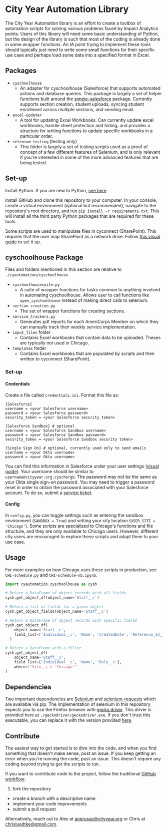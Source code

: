 # City Year Automation Library

The City Year Automation library is an effort to create a toolbox of automation scripts for solving various problems faced
by Impact Analytics points. Users of this library will need some basic understanding of Python, but the design of the
library is such that most of the coding is already done in some wrapper functions.  An IA point trying to implement these
tools should typically just need to write some small functions for their specific use case and perhaps load some data into a
specified format in Excel.

## Packages

* `cyschoolhouse`
  * An adapter for cyschoolhouse (Salesforce) that supports automated actions and database queries. This package is largely a set of helper functions built around the [simple-salesforce](https://github.com/simple-salesforce/simple-salesforce) package. Currently supports section creation, student uploads, syncing student enrollment across multiple sections, and sending email.
* `excel-updater`
  * A tool for updating Excel Workbooks. Can currently update excel workbooks, handle sheet protection and hiding, and provides a structure for writing functions to update specific workbooks in a particular order.
* `selenium-testing` (testing only)
  * This folder is largely a set of testing scripts used as a proof of concept of a few different features of Selenium, and is only relevant if you're interested in some of the more advanced features that are being tested.  

## Set-up

Install Python. If you are new to Python, [see here](README-setup-python.md).

Install GitHub and clone this repository to your computer. In your console, create a virtual environment (optional but recommended), navigate to the repository's root directory, and run `pip install -r requirements.txt`. This will install all the third party Python packages that are required for these tools.

Some scripts are used to manipulate files in cyconnect (SharePoint). This requires that the user map SharePoint as a network drive. Follow [this visual guide](README-setup-cyc.md) to set it up.

## cyschoolhouse Package

Files and folders mentioned in this section are relative to `./cyautomation/cyschoolhouse`.

* `cyschoolhousesuite.py`
  * A suite of wrapper functions for tasks common to anything involved in automating cyschoolhouse.  Allows user to call functions like `open_cyschoolhouse` instead of making direct calls to selenium.
* `section_creation.py`
  * The set of wrapper functions for creating sections.
* `service_trackers.py`
  * Generates pdf reports for each AmeriCorps Member on which they can manually track their weekly service implementation.
* `input_files` folder
  * Contains Excel workbooks that contain data to be uploaded. Theses are typically not used in Chicago.
* `templates` folder
  * Contains Excel workbooks that are populated by scripts and then written to cyconnect (SharePoint).

### Set-up

#### Credentials

Create a file called `credentials.ini`. Format this file as:
```
[Salesforce]
username = <your Salesforce username>
password = <your Salesforce password>
security_token = <your Salesforce security token>

[Salesforce Sandbox] # optional
username = <your Salesforce Sandbox username>
password = <your Salesforce Sandbox password>
security_token = <your Salesforce Sandbox security token>

[Single Sign On] # optional, currently used only to send emails
username = <your Okta username>
password = <your Okta username>
```

You can find this information in Salesforce under your user settings ([visual guide](README-setup-sf.md)). Your username should be similar to `username@cityyear.org.cyschorgb`. The password may not be the same as your Okta single sign-on password. You may need to trigger a password reset in order to obtain the password associated with your Salesforce account. To do so, submit a [service ticket](https://mycityyear.force.com/ServiceDesk/500/o).

#### Config

In `config.py`, you can toggle settings such as entering the sandbox environment (`SANDBOX = True`) and setting your city location (`USER_SITE = 'Chicago'`). Some scripts are specialized to Chicago's functions and file structure, and they are only available to Chicago users. However, different city users are encouraged to explore these scripts and adapt them to your use case.

## Usage

For more examples on how Chicago uses these scripts in production, see `CHI-schedule.py` and `CHI-schedule-nb.ipynb`.

``` python
import cyautomation.cyschoolhouse as cysh

# Return a DataFrame of object records with all fields
cysh.get_object_df(object_name='Staff__c')

# Return a list of fields for a given object
cysh.get_object_fields(object_name='Staff__c')

# Return a DataFrame of object records with specific fields
cysh.get_object_df(
    object_name='Staff__c',
    field_list=['Individual__c', 'Name', 'CreatedDate', 'Reference_Id__c', 'Site__c', 'Role__c']
  )

# Return a DataFrame with a filter
cysh.get_object_df(
    object_name='Staff__c',
    field_list=['Individual__c', 'Name', 'Role__c'],
    where=f"Site__c = 'Chicago'"
)
```

## Dependencies

Two important dependencies are [Selenium](http://selenium-python.readthedocs.io/) and
[selenium-requests](https://github.com/cryzed/Selenium-Requests) which are available via pip. The implementation of selenium in this repository expects you to use the Firefox browser with
[gecko driver](https://github.com/mozilla/geckodriver/releases). This driver is provided here at `./geckodriver/geckodriver.exe`. If you don't trust this executable, you can replace it with the version provided [here](https://github.com/mozilla/geckodriver/releases).

## Contribute

The easiest way to get started is to dive into the code, and when you find something that doesn't make sense, post an issue.  If
you keep getting an error when you're running the code, post an issue.  This doesn't require any coding beyond trying to get the scripts to run.

If you want to contribute code to the project, follow the traditional [GitHub workflow](https://guides.github.com/introduction/flow/):
1. fork the repository
* create a branch with a descriptive name
* implement your code improvements
* submit a pull request

Alternatively, reach out to Alex at aperusse@cityyear.org or Chris at chrisluedtke@gmail.com.
